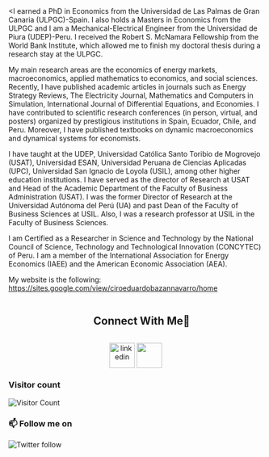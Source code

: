 ## 

<I earned a PhD in Economics from the Universidad de Las Palmas de Gran Canaria (ULPGC)-Spain. I also holds a Masters in Economics from the ULPGC and I am a Mechanical-Electrical Engineer from the Universidad de Piura (UDEP)-Peru. I received the Robert S. McNamara Fellowship from the World Bank Institute, which allowed me to finish my doctoral thesis during a research stay at the ULPGC. 

My main research areas are the economics of energy markets, macroeconomics, applied mathematics to economics, and social sciences. Recently, I have published academic articles in journals such as Energy Strategy Reviews, The Electricity Journal, Mathematics and Computers in Simulation, International Journal of Differential Equations, and Economies. I have contributed to scientific research conferences (in person, virtual, and posters) organized by prestigious institutions in Spain, Ecuador, Chile, and Peru. Moreover, I have published textbooks on dynamic macroeconomics and dynamical systems for economists. 

I have taught at the UDEP, Universidad Católica Santo Toribio de Mogrovejo (USAT), Universidad ESAN, Universidad Peruana de Ciencias Aplicadas (UPC), Universidad San Ignacio de Loyola (USIL), among other higher education institutions. I have served as the director of Research at USAT and Head of the Academic Department of the Faculty of Business Administration (USAT). I was the former Director of Research at the Universidad Autónoma del Perú (UA) and past Dean of the Faculty of Business Sciences at USIL. Also, I was a research professor at USIL in the Faculty of Business Sciences. 

I am Certified as a Researcher in Science and Technology by the National Council of Science, Technology and Technological Innovation (CONCYTEC) of Peru. I am a member of the International Association for Energy Economics (IAEE) and the American Economic Association (AEA). 

My website is the following: https://sites.google.com/view/ciroeduardobazannavarro/home


<!-- Connect with me -->
<!--h2 without bottom border-->
<div id="user-content-toc">
  <ul align="center">
    <summary><h2 style="display: inline-block">Connect With Me🤝</h2></summary>
  </ul>
</div>

<!--icons and links-->
<p align="center">
<a href="https://www.linkedin.com/in/cirobazan/" target="blank"><img align="center" src="https://user-images.githubusercontent.com/88904952/234979284-68c11d7f-1acc-4f0c-ac78-044e1037d7b0.png" alt="linkedin" height="50" width="50" /></a>
<a href="mailto:ciroeduardo1972@gmail.com"> <img align="center" src="https://img.icons8.com/fluent/48/000000/gmail.png" height="50" width="50" /></a> 

### Visitor count
![Visitor Count](https://profile-counter.glitch.me/{Bazan-Ciro/count}/count.svg)

### 📫 Follow me on 
![Twitter follow](https://img.shields.io/twitter/follow/ciroeduardo1972?style=social)

<!---
**Bazan-Ciro/Bazan-Ciro** is a ✨ _special_ ✨ repository because its `README.md` (this file) appears on your GitHub profile.

Here are some ideas to get you started:

- 🔭 I’m currently working on ...
- 🌱 I’m currently learning ...
- 👯 I’m looking to collaborate on ...
- 🤔 I’m looking for help with ...
- 💬 Ask me about ...
- 📫 How to reach me: ...
- 😄 Pronouns: ...
- ⚡ Fun fact: ...
-->
